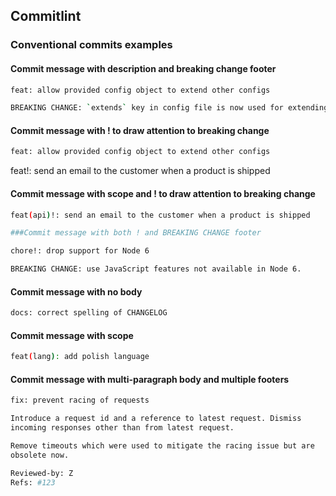## Commitlint

### Conventional commits examples

#### Commit message with description and breaking change footer

```bash
feat: allow provided config object to extend other configs

BREAKING CHANGE: `extends` key in config file is now used for extending other config files
```

#### Commit message with ! to draw attention to breaking change

```bash
feat: allow provided config object to extend other configs
```

feat!: send an email to the customer when a product is shipped

#### Commit message with scope and ! to draw attention to breaking change

```bash
feat(api)!: send an email to the customer when a product is shipped

###Commit message with both ! and BREAKING CHANGE footer
```

```bash
chore!: drop support for Node 6

BREAKING CHANGE: use JavaScript features not available in Node 6.
```

#### Commit message with no body

```bash
docs: correct spelling of CHANGELOG
```

#### Commit message with scope

```bash
feat(lang): add polish language
```

#### Commit message with multi-paragraph body and multiple footers

```bash
fix: prevent racing of requests

Introduce a request id and a reference to latest request. Dismiss
incoming responses other than from latest request.

Remove timeouts which were used to mitigate the racing issue but are
obsolete now.

Reviewed-by: Z
Refs: #123
```
